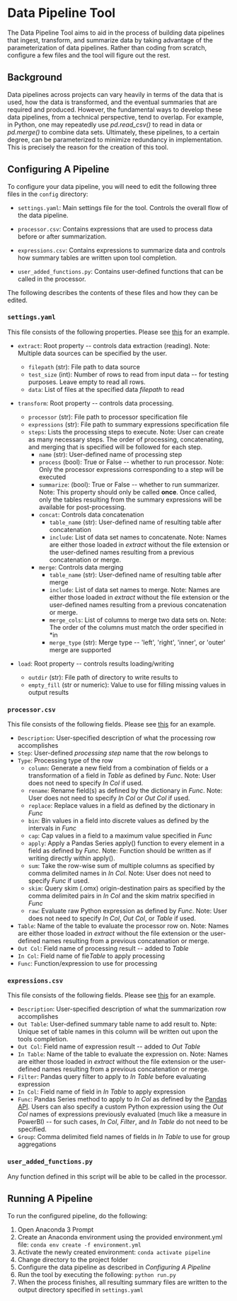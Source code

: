# Data Pipeline Tool

The Data Pipeline Tool aims to aid in the process of building data pipelines that ingest, transform, and summarize data by taking advantage of the parameterization of data pipelines. Rather than coding from scratch, configure a few files and the tool will figure out the rest.

## Background

Data pipelines across projects can vary heavily in terms of the data that is used, how the data is transformed, and the eventual summaries that are required and produced. However, the fundamental ways to develop these data pipelines, from a technical perspective, tend to overlap. For example, in Python, one may repeatedly use *pd.read_csv()* to read in data or *pd.merge()* to combine data sets. Ultimately, these pipelines, to a certain degree, can be parameterized to minimize redundancy in implementation. This is precisely the reason for the creation of this tool.

## Configuring A Pipeline

To configure your data pipeline, you will need to edit the following three files in the `config` directory:

- `settings.yaml`: Main settings file for the tool. Controls the overall flow of the data pipeline.

- `processor.csv`: Contains expressions that are used to process data before or after summarization.

- `expressions.csv`: Contains expressions to summarize data and controls how summary tables are written upon tool completion.

- `user_added_functions.py`: Contains user-defined functions that can be called in the processor.

The following describes the contents of these files and how they can be edited.

### `settings.yaml`

This file consists of the following properties. Please see [this](config/settings.yaml) for an example.

- `extract`: Root property -- controls data extraction (reading). Note: Multiple data sources can be specified by the user.

  - `filepath` (str): File path to data source
  - `test_size` (int): Number of rows to read from input data -- for testing purposes. Leave empty to read all rows.
  - `data`: List of files at the specified data *filepath* to read

- `transform`: Root property -- controls data processing.
  - `processor` (str): File path to processor specification file
  - `expressions` (str):  File path to summary expressions specification file
  - `steps`: Lists the processing steps to execute. Note: User can create as many necessary steps. The order of processing, concatenating, and merging that is specified will be followed for each step.
    - `name` (str): User-defined name of processing step
    - `process` (bool): True or False -- whether to run processor. Note: Only the processor expressions corresponding to a step will be executed
    - `summarize`: (bool): True or False -- whether to run summarizer. Note: This property should only be called **once**. Once called, only the tables resulting from the summary expressions will be available for post-processing.
    - `concat`: Controls data concatenation
      - `table_name` (str): User-defined name of resulting table after concatenation
      - `include`: List of data set names to concatenate. Note: Names are either those loaded in *extract* without the file extension or the user-defined names resulting from a previous concatenation or merge.
    - `merge`: Controls data merging
      - `table_name` (str): User-defined name of resulting table after merge
      - `include`: List of data set names to merge. Note: Names are either those loaded in *extract* without the file extension or the user-defined names resulting from a previous concatenation or merge.
      - `merge_cols`: List of columns to merge two data sets on. Note: The order of the columns must match the order specified in *in
      - `merge_type` (str): Merge type -- 'left', 'right', 'inner', or 'outer' merge are supported

- `load`: Root property -- controls results loading/writing
  - `outdir` (str): File path of directory to write results to
  - `empty_fill` (str or numeric): Value to use for filling missing values in output results

### `processor.csv`

This file consists of the following fields. Please see [this](config/processor.csv) for an example.

- `Description`: User-specified description of what the processing row accomplishes
- `Step`: User-defined *processing step* name that the row belongs to
- `Type`: Processing type of the row
  - `column`: Generate a new field from a combination of fields or a transformation of a field in *Table* as defined by *Func*. Note: User does not need to specify *In Col* if used.
  - `rename`: Rename field(s) as defined by the dictionary in *Func*. Note: User does not need to specify *In Col* or *Out Col* if used.
  - `replace`: Replace values in a field as defined by the dictionary in *Func*
  - `bin`: Bin values in a field into discrete values as defined by the intervals in *Func*
  - `cap`: Cap values in a field to a maximum value specified in *Func*
  - `apply`: Apply a Pandas Series apply() function to every element in a field as defined by *Func*. Note: Function should be written as if writing directly within apply().
  - `sum`: Take the row-wise sum of multiple columns as specified by comma delimited names in *In Col*. Note: User does not need to specify *Func* if used.
  - `skim`: Query skim (.omx) origin-destination pairs as specified by the comma delimited pairs in *In Col* and the skim matrix specified in *Func*
  - `raw`: Evaluate raw Python expression as defined by *Func*. Note: User does not need to specify *In Col*, *Out Col*, or *Table* if used.
- `Table`: Name of the table to evaluate the processor row on. Note: Names are either those loaded in *extract* without the file extension or the user-defined names resulting from a previous concatenation or merge.
- `Out Col`: Field name of processing result -- added to *Table*
- `In Col`: Field name of fie*Table* to apply processing
- `Func`: Function/expression to use for processing

### `expressions.csv`

This file consists of the following fields. Please see [this](config/expressions.csv) for an example.

- `Description`: User-specified description of what the summarization row accomplishes
- `Out Table`: User-defined summary table name to add result to. Npte: Unique set of table names in this column will be written out upon the tools completion.
- `Out Col`: Field name of expression result -- added to *Out Table*
- `In Table`: Name of the table to evaluate the expression on. Note: Names are either those loaded in *extract* without the file extension or the user-defined names resulting from a previous concatenation or merge.
- `Filter`: Pandas query filter to apply to *In Table* before evaluating expression
- `In Col`: Field name of field in *In Table* to apply expression
- `Func`: Pandas Series method to apply to *In Col* as defined by the [Pandas API](https://pandas.pydata.org/docs/reference/api/pandas.Series.html). Users can also specify a custom Python expression using the *Out Col* names of expressions previously evaluated (much like a measure in PowerBI) -- for such cases, *In Col*, *Filter*, and *In Table* do not need to be specified.
- `Group`: Comma delimited field names of fields in *In Table* to use for group aggregations

### `user_added_functions.py`

Any function defined in this script will be able to be called in the processor.

## Running A Pipeline

To run the configured pipeline, do the following:

1. Open Anaconda 3 Prompt
2. Create an Anaconda environment using the provided environment.yml file: `conda env create -f environment.yml`
3. Activate the newly created environment: `conda activate pipeline`
4. Change directory to the project folder
5. Configure the data pipeline as described in *Configuring A Pipeline*
6. Run the tool by executing the following: `python run.py`
7. When the process finishes, all resulting summary files are written to the output directory specified in `settings.yaml`

